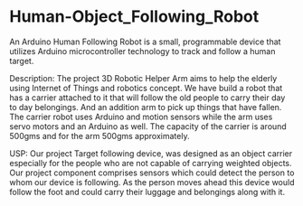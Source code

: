 # Human-Object_Following_Robot
An Arduino Human Following Robot is a small, programmable device that utilizes Arduino microcontroller technology to track and follow a human target.

Description:
The project 3D Robotic Helper Arm aims to help the elderly using Internet of Things and robotics concept. We have build a robot that has a carrier attached to it that will follow the old people to carry their day to day belongings. And an addition arm to pick up things that have fallen. The carrier robot uses Arduino and motion sensors while the arm uses servo motors and an Arduino as well. The capacity of the carrier is around 500gms and for the arm 500gms approximately.

USP:
Our project Target following device, was designed as an object  carrier especially for the people who are not capable of carrying weighted objects. Our project component comprises sensors which could detect the person to whom our device is following. As the person moves ahead this device would follow the foot and could carry their luggage and belongings along with it.
